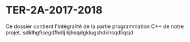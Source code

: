 # TER-2A-2017-2018
Ce dossier contient l'intégralité de la partie programmation C++ de notre projet.
sdklhgfisegdfhdlj
kjhsqdgklugshdkhsqdliqsjd
